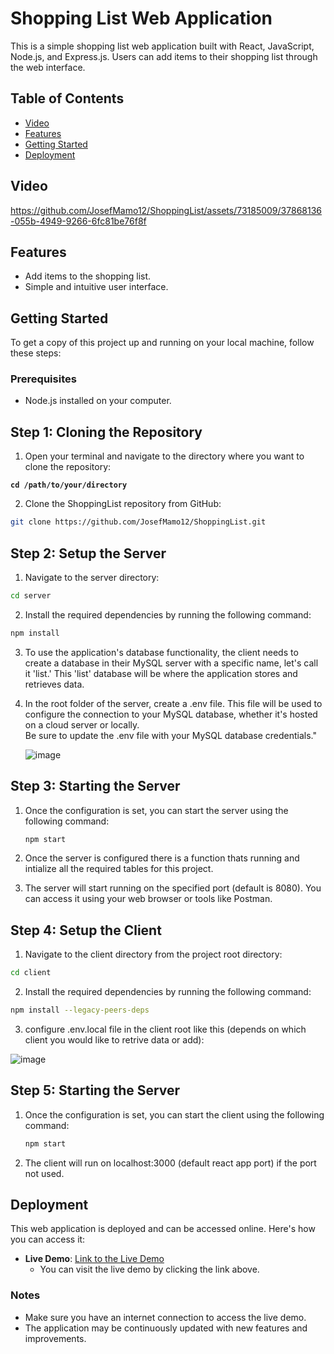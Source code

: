 # Shopping List Web Application

This is a simple shopping list web application built with React, JavaScript, Node.js, and Express.js. Users can add items to their shopping list through the web interface.

## Table of Contents
- [Video](#features)
- [Features](#features)
- [Getting Started](#getting-started)
- [Deployment](#deploymente)
## Video




https://github.com/JosefMamo12/ShoppingList/assets/73185009/37868136-055b-4949-9266-6fc81be76f8f





## Features

- Add items to the shopping list.
- Simple and intuitive user interface.

## Getting Started

To get a copy of this project up and running on your local machine, follow these steps:

### Prerequisites

- Node.js installed on your computer.

## Step 1: Cloning the Repository
1. Open your terminal and navigate to the directory where you want to clone the repository:

  **`cd /path/to/your/directory`**

2. Clone the ShoppingList repository from GitHub:

```bash
git clone https://github.com/JosefMamo12/ShoppingList.git
```

## Step 2: Setup the Server

1. Navigate to the server directory:

``` bash
cd server
```

2. Install the required dependencies by running the following command:

``` bash
npm install
```

3. To use the application's database functionality, the client needs to create a database in their MySQL server with a specific name, let's call it 'list.' This 'list' database will be where the application stores and retrieves data.  

4. In the root folder of the server, create a .env file. This file will be used to configure the connection to your MySQL database, whether it's hosted on a cloud server or locally. <br/> Be sure to update the .env file with your MySQL database credentials."

   ![image](https://github.com/JosefMamo12/ShoppingList/assets/73185009/60110fe8-d662-458f-a13d-51e93e0cfc8e)


## Step 3: Starting the Server
1. Once the configuration is set, you can start the server using the following command:

    ```bash
    npm start
    ```
2. Once the server is configured there is a function thats running and intialize all the required tables for this project.
  
3. The server will start running on the specified port (default is 8080). You can access it using your web browser or tools like Postman.

## Step 4: Setup the Client
1. Navigate to the client directory from the project root directory:

``` bash
cd client
```

2. Install the required dependencies by running the following command:

``` bash
npm install --legacy-peers-deps
```
3. configure .env.local file in the client root like this (depends on which client you would like to retrive data or add):

![image](https://github.com/JosefMamo12/ShoppingList/assets/73185009/88942d9d-ecf5-4871-9b50-b93f9a0a3644)


## Step 5: Starting the Server
1. Once the configuration is set, you can start the client using the following command:

    ```bash
    npm start
    ```
2. The client will run on localhost:3000 (default react app port) if the port not used.


## Deployment

This web application is deployed and can be accessed online. Here's how you can access it:

- **Live Demo**: [Link to the Live Demo](https://shop-list223.netlify.app/)
  - You can visit the live demo by clicking the link above.

### Notes

- Make sure you have an internet connection to access the live demo.
- The application may be continuously updated with new features and improvements.

